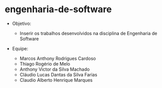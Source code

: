 # engenharia-de-software

- Objetivo:
  - Inserir os trabalhos desenvolvidos na disciplina de Engenharia de Software

- Equipe:
  - Marcos Anthony Rodrigues Cardoso
  - Thiago Rogério de Melo
  - Anthony Victor da Silva Machado
  - Cláudio Lucas Dantas da Silva Farias
  - Claudio Alberto Henrique Marques
